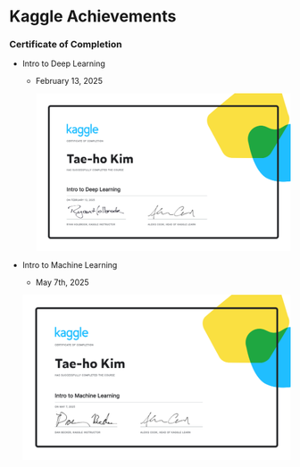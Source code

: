 # Kaggle Achievements



### Certificate of Completion

* Intro to Deep Learning

  * February 13, 2025

    ![Kaggle Intro to Deep Learning](./Kaggle-DeepLearning_Certification.png)

* Intro to Machine Learning

  * May 7th, 2025

  ![Intoro to Machine Learning](./Kaggle-IntroToMachineLearning.png)

  

